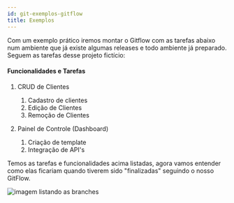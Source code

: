 ```yaml
---
id: git-exemplos-gitflow
title: Exemplos
---
```


Com um exemplo prático iremos montar o Gitflow com as tarefas abaixo num ambiente que já existe algumas releases e todo ambiente já preparado. Seguem as tarefas desse projeto fictício:

#### Funcionalidades e Tarefas

1. CRUD de Clientes
   1. Cadastro de clientes
   1. Edição de Clientes
   1. Remoção de Clientes
2. Painel de Controle (Dashboard)

   1. Criação de template
   1. Integração de API's

Temos as tarefas e funcionalidades acima listadas, agora vamos entender como elas ficariam quando tiverem sido "finalizadas" seguindo o nosso GitFlow.

![imagem listando as branches](assets/images/git-para-iniciantes/gitflow-example1.png)
